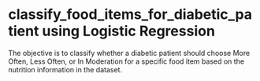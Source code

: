 # classify_food_items_for_diabetic_patient using Logistic Regression 

The objective is to classify whether a diabetic patient should choose More Often, Less Often, or In Moderation for a specific food item based on the nutrition information in the dataset.
